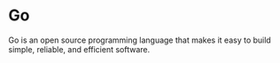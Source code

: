 # Go
Go is an open source programming language that makes it easy to build simple, reliable, and efficient software.
